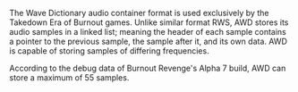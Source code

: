 The Wave Dictionary audio container format is used exclusively by the Takedown Era of Burnout games. Unlike similar format RWS, AWD stores its audio samples in a linked list; meaning the header of each sample contains a pointer to the previous sample, the sample after it, and its own data. AWD is capable of storing samples of differing frequencies.

According to the debug data of Burnout Revenge's Alpha 7 build, AWD can store a maximum of 55 samples.